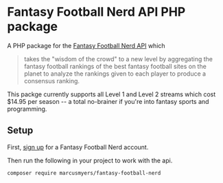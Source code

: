 # Fantasy Football Nerd API PHP package

A PHP package for the [Fantasy Football Nerd
API](http://www.fantasyfootballnerd.com/fantasy-football-api) which

> takes the "wisdom of the crowd" to a new level by aggregating the
> fantasy football rankings of the best fantasy football sites on the
> planet to analyze the rankings given to each player to produce a
> consensus ranking.

This packge currently supports all Level 1 and Level 2 streams which cost
$14.95 per season -- a total no-brainer if you're into fantasy sports
and programming.

## Setup

First, [sign up](http://www.fantasyfootballnerd.com/create-account) for
a Fantasy Football Nerd account.

Then run the following in your project to work with the api.

```
composer require marcusmyers/fantasy-football-nerd
```

